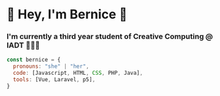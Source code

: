 # 👋 Hey, I'm Bernice 🐝

### I'm currently a third year student of Creative Computing @ IADT 👩🏻‍💻

```javascript
const bernice = {
  pronouns: "she" | "her",
  code: [Javascript, HTML, CSS, PHP, Java],
  tools: [Vue, Laravel, p5],
}
```
